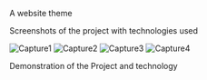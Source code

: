 
A website theme

Screenshots of the project with technologies used

![Capture1](https://user-images.githubusercontent.com/125490548/220375828-61341949-1018-44d1-a9e5-bad4c238e7ae.JPG)
![Capture2](https://user-images.githubusercontent.com/125490548/220375880-bc8e1c69-2ec3-4657-be8c-f2581b237762.JPG)
![Capture3](https://user-images.githubusercontent.com/125490548/220375922-be47b116-4583-4dac-aad4-5ef4f1b58e52.JPG)
![Capture4](https://user-images.githubusercontent.com/125490548/220375948-4a255f5f-b878-4473-b1dd-50ea3ce48f9f.JPG)


Demonstration of the Project and technology

